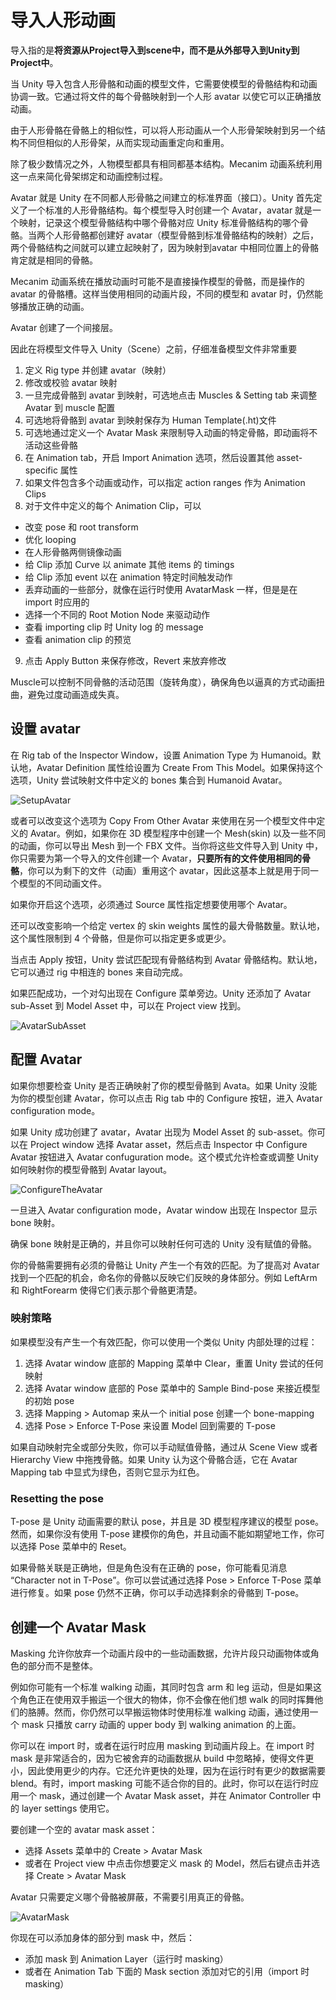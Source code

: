 # 导入人形动画

导入指的是**将资源从Project导入到scene中，而不是从外部导入到Unity到Project中**。

当 Unity 导入包含人形骨骼和动画的模型文件，它需要使模型的骨骼结构和动画协调一致。它通过将文件的每个骨骼映射到一个人形 avatar 以使它可以正确播放动画。

由于人形骨骼在骨骼上的相似性，可以将人形动画从一个人形骨架映射到另一个结构不同但相似的人形骨架，从而实现动画重定向和重用。

除了极少数情况之外，人物模型都具有相同都基本结构。Mecanim 动画系统利用这一点来简化骨架绑定和动画控制过程。

Avatar 就是 Unity 在不同都人形骨骼之间建立的标准界面（接口）。Unity 首先定义了一个标准的人形骨骼结构。每个模型导入时创建一个 Avatar，avatar 就是一个映射，记录这个模型骨骼结构中哪个骨骼对应 Unity 标准骨骼结构的哪个骨骼。当两个人形骨骼都创建好 avatar（模型骨骼到标准骨骼结构的映射）之后，两个骨骼结构之间就可以建立起映射了，因为映射到avatar 中相同位置上的骨骼肯定就是相同的骨骼。

Mecanim 动画系统在播放动画时可能不是直接操作模型的骨骼，而是操作的 avatar 的骨骼槽。这样当使用相同的动画片段，不同的模型和 avatar 时，仍然能够播放正确的动画。

Avatar 创建了一个间接层。

因此在将模型文件导入 Unity（Scene）之前，仔细准备模型文件非常重要

1. 定义 Rig type 并创建 avatar（映射）
2. 修改或校验 avatar 映射
3. 一旦完成骨骼到 avatar 到映射，可选地点击 Muscles & Setting tab 来调整 Avatar 到 muscle 配置
4. 可选地将骨骼到 avatar 到映射保存为 Human Template(.ht)文件
5. 可选地通过定义一个 Avatar Mask 来限制导入动画的特定骨骼，即动画将不活动这些骨骼
6. 在 Animation tab，开启 Import Animation 选项，然后设置其他 asset-specific 属性
7. 如果文件包含多个动画或动作，可以指定 action ranges 作为 Animation Clips
8. 对于文件中定义的每个 Animation Clip，可以
  - 改变 pose 和 root transform
  - 优化 looping
  - 在人形骨骼两侧镜像动画
  - 给 Clip 添加 Curve 以 animate 其他 items 的 timings
  - 给 Clip 添加 event 以在 animation 特定时间触发动作
  - 丢弃动画的一些部分，就像在运行时使用 AvatarMask 一样，但是是在 import 时应用的
  - 选择一个不同的 Root Motion Node 来驱动动作
  - 查看 importing clip 时 Unity log 的 message
  - 查看 animation clip 的预览
9. 点击 Apply Button 来保存修改，Revert 来放弃修改

Muscle可以控制不同骨骼的活动范围（旋转角度），确保角色以逼真的方式动画扭曲，避免过度动画造成失真。

## 设置 avatar

在 Rig tab of the Inspector Window，设置 Animation Type 为 Humanoid。默认地，Avatar Definition 属性给设置为 Create From This Model。如果保持这个选项，Unity 尝试映射文件中定义的 bones 集合到 Humanoid Avatar。

![SetupAvatar](Image/SetupAvatar.png)

或者可以改变这个选项为 Copy From Other Avatar 来使用在另一个模型文件中定义的 Avatar。例如，如果你在 3D 模型程序中创建一个 Mesh(skin) 以及一些不同的动画，你可以导出 Mesh 到一个 FBX 文件。当你将这些文件导入到 Unity 中，你只需要为第一个导入的文件创建一个 Avatar，**只要所有的文件使用相同的骨骼**，你可以为剩下的文件（动画）重用这个 avatar，因此这基本上就是用于同一个模型的不同动画文件。

如果你开启这个选项，必须通过 Source 属性指定想要使用哪个 Avatar。

还可以改变影响一个给定 vertex 的 skin weights 属性的最大骨骼数量。默认地，这个属性限制到 4 个骨骼，但是你可以指定更多或更少。

当点击 Apply 按钮，Unity 尝试匹配现有骨骼结构到 Avatar 骨骼结构。默认地，它可以通过 rig 中相连的 bones 来自动完成。

如果匹配成功，一个对勾出现在 Configure 菜单旁边。Unity 还添加了 Avatar sub-Asset 到 Model Asset 中，可以在 Project view 找到。

![AvatarSubAsset](Image/AvatarSubAsset.png)

## 配置 Avatar

如果你想要检查 Unity 是否正确映射了你的模型骨骼到 Avata。如果 Unity 没能为你的模型创建 Avatar，你可以点击 Rig tab 中的 Configure 按钮，进入 Avatar configuration mode。

如果 Unity 成功创建了 avatar，Avatar 出现为 Model Asset 的 sub-asset。你可以在 Project window 选择 Avatar asset，然后点击 Inspector 中 Configure Avatar 按钮进入 Avatar confuguration mode。这个模式允许检查或调整 Unity 如何映射你的模型骨骼到 Avatar layout。

![ConfigureTheAvatar](Image/ConfigureTheAvatar.png)

一旦进入 Avatar configuration mode，Avatar window 出现在 Inspector 显示 bone 映射。

确保 bone 映射是正确的，并且你可以映射任何可选的 Unity 没有赋值的骨骼。

你的骨骼需要拥有必须的骨骼让 Unity 产生一个有效的匹配。为了提高对 Avatar 找到一个匹配的机会，命名你的骨骼以反映它们反映的身体部分。例如 LeftArm 和 RightForearm 使得它们表示那个骨骼更清楚。

### 映射策略

如果模型没有产生一个有效匹配，你可以使用一个类似 Unity 内部处理的过程：

1. 选择 Avatar window 底部的 Mapping 菜单中 Clear，重置 Unity 尝试的任何映射
2. 选择 Avatar window 底部的 Pose 菜单中的 Sample Bind-pose 来接近模型的初始 pose
3. 选择 Mapping > Automap 来从一个 initial pose 创建一个 bone-mapping
4. 选择 Pose > Enforce T-Pose 来设置 Model 回到需要的 T-pose

如果自动映射完全或部分失败，你可以手动赋值骨骼，通过从 Scene View 或者 Hierarchy View 中拖拽骨骼。如果 Unity 认为这个骨骼合适，它在 Avatar Mapping tab 中显式为绿色，否则它显示为红色。

### Resetting the pose

T-pose 是 Unity 动画需要的默认 pose，并且是 3D 模型程序建议的模型 pose。然而，如果你没有使用 T-pose 建模你的角色，并且动画不能如期望地工作，你可以选择 Pose 菜单中的 Reset。

如果骨骼关联是正确地，但是角色没有在正确的 pose，你可能看见消息 “Character not in T-Pose”。你可以尝试通过选择 Pose > Enforce T-Pose 菜单进行修复。如果 pose 仍然不正确，你可以手动选择剩余的骨骼到 T-pose。

## 创建一个 Avatar Mask

Masking 允许你放弃一个动画片段中的一些动画数据，允许片段只动画物体或角色的部分而不是整体。

例如你可能有一个标准 walking 动画，其同时包含 arm 和 leg 运动，但是如果这个角色正在使用双手搬运一个很大的物体，你不会像在他们想 walk 的同时挥舞他们的胳膊。然而，你仍然可以早搬运物体时使用标准 walking 动画，通过使用一个 mask 只播放 carry 动画的 upper body 到 walking animation 的上面。

你可以在 import 时，或者在运行时应用 masking 到动画片段上。在 import 时 mask 是非常适合的，因为它被舍弃的动画数据从 build 中忽略掉，使得文件更小，因此使用更少的内存。它还允许更快的处理，因为在运行时有更少的数据需要 blend。有时，import masking 可能不适合你的目的。此时，你可以在运行时应用一个 mask，通过创建一个 Avatar Mask asset，并在 Animator Controller 中的 layer settings 使用它。

要创建一个空的 avatar mask asset：

- 选择 Assets 菜单中的 Create > Avatar Mask
- 或者在 Project view 中点击你想要定义 mask 的 Model，然后右键点击并选择 Create > Avatar Mask

Avatar 只需要定义哪个骨骼被屏蔽，不需要引用真正的骨骼。

![AvatarMask](Image/AvatarMask.png)

你现在可以添加身体的部分到 mask 中，然后：

- 添加 mask 到 Animation Layer（运行时 masking）
- 或者在 Animation Tab 下面的 Mask section 添加对它的引用（import 时 masking）
